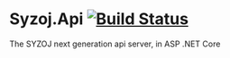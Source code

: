 # Syzoj.Api [![Build Status](https://travis-ci.org/syzoj/Syzoj.Api.svg?branch=master)](https://travis-ci.org/syzoj/Syzoj.Api)
The SYZOJ next generation api server, in ASP .NET Core
